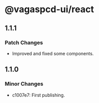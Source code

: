# @vagaspcd-ui/react

## 1.1.1

### Patch Changes

- Improved and fixed some components.

## 1.1.0

### Minor Changes

- c1007e7: First publishing.
